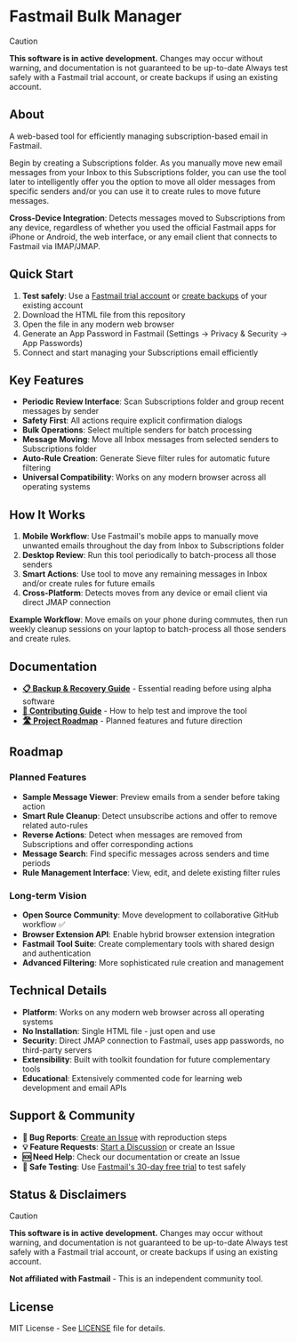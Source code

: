 # Fastmail Bulk Manager

> [!CAUTION]
> **This software is in active development.** 
> Changes may occur without warning, and documentation is not guaranteed to be up-to-date Always test safely with a Fastmail trial account, or create backups if using an existing account.

## About

A web-based tool for efficiently managing subscription-based email in Fastmail. 

Begin by creating a Subscriptions folder. As you manually move new email messages from your Inbox to this Subscriptions folder, you can use the tool later to intelligently offer you the option to move all older messages from specific senders and/or you can use it to create rules to move future messages.

**Cross-Device Integration**: Detects messages moved to Subscriptions from any device, regardless of whether you used the official Fastmail apps for iPhone or Android, the web interface, or any email client that connects to Fastmail via IMAP/JMAP.

## Quick Start

1. **Test safely**: Use a [Fastmail trial account](https://app.fastmail.com/signup/) or [create backups](BACKUP.md) of your existing account
2. Download the HTML file from this repository 
3. Open the file in any modern web browser
4. Generate an App Password in Fastmail (Settings → Privacy & Security → App Passwords)
5. Connect and start managing your Subscriptions email efficiently

## Key Features

- **Periodic Review Interface**: Scan Subscriptions folder and group recent messages by sender
- **Safety First**: All actions require explicit confirmation dialogs
- **Bulk Operations**: Select multiple senders for batch processing
- **Message Moving**: Move all Inbox messages from selected senders to Subscriptions folder
- **Auto-Rule Creation**: Generate Sieve filter rules for automatic future filtering
- **Universal Compatibility**: Works on any modern browser across all operating systems

## How It Works

1. **Mobile Workflow**: Use Fastmail's mobile apps to manually move unwanted emails throughout the day from Inbox to Subscriptions folder
2. **Desktop Review**: Run this tool periodically to batch-process all those senders
3. **Smart Actions**: Use tool to move any remaining messages in Inbox and/or create rules for future emails
4. **Cross-Platform**: Detects moves from any device or email client via direct JMAP connection

**Example Workflow**: Move emails on your phone during commutes, then run weekly cleanup sessions on your laptop to batch-process all those senders and create rules.

## Documentation

- **[📋 Backup & Recovery Guide](BACKUP.md)** - Essential reading before using alpha software
- **[🤝 Contributing Guide](CONTRIBUTING.md)** - How to help test and improve the tool
- **[🛣️ Project Roadmap](#roadmap)** - Planned features and future direction

## Roadmap

### Planned Features
- **Sample Message Viewer**: Preview emails from a sender before taking action
- **Smart Rule Cleanup**: Detect unsubscribe actions and offer to remove related auto-rules
- **Reverse Actions**: Detect when messages are removed from Subscriptions and offer corresponding actions
- **Message Search**: Find specific messages across senders and time periods
- **Rule Management Interface**: View, edit, and delete existing filter rules

### Long-term Vision
- **Open Source Community**: Move development to collaborative GitHub workflow ✅
- **Browser Extension API**: Enable hybrid browser extension integration
- **Fastmail Tool Suite**: Create complementary tools with shared design and authentication
- **Advanced Filtering**: More sophisticated rule creation and management

## Technical Details

- **Platform**: Works on any modern web browser across all operating systems
- **No Installation**: Single HTML file - just open and use
- **Security**: Direct JMAP connection to Fastmail, uses app passwords, no third-party servers
- **Extensibility**: Built with toolkit foundation for future complementary tools
- **Educational**: Extensively commented code for learning web development and email APIs

## Support & Community

- **🐛 Bug Reports**: [Create an Issue](../../issues) with reproduction steps
- **💡 Feature Requests**: [Start a Discussion](../../discussions) or create an Issue
- **🆘 Need Help**: Check our documentation or create an Issue
- **🧪 Safe Testing**: Use [Fastmail's 30-day free trial](https://app.fastmail.com/signup/) to test safely

## Status & Disclaimers

> [!CAUTION]
> **This software is in active development.** 
> Changes may occur without warning, and documentation is not guaranteed to be up-to-date Always test safely with a Fastmail trial account, or create backups if using an existing account.

**Not affiliated with Fastmail** - This is an independent community tool.

## License

MIT License - See [LICENSE](LICENSE) file for details.


